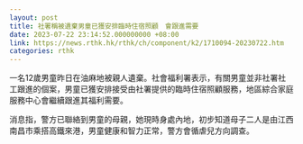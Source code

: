 ```yaml
---
layout: post
title: 社署稱被遺棄男童已獲安排臨時住宿照顧　會跟進需要
date: 2023-07-22 23:14:52.000000000 +08:00
link: https://news.rthk.hk/rthk/ch/component/k2/1710094-20230722.htm
categories: rthk
---
```


一名12歲男童昨日在油麻地被親人遺棄。社會福利署表示，有關男童並非社署社工跟進的個案，男童已獲安排接受由社署提供的臨時住宿照顧服務，地區綜合家庭服務中心會繼續跟進其福利需要。 

消息指，警方已聯絡到男童的母親，她現時身處內地，初步知道母子二人是由江西南昌市乘搭高鐵來港，男童健康和智力正常，警方會循虐兒方向調查。

